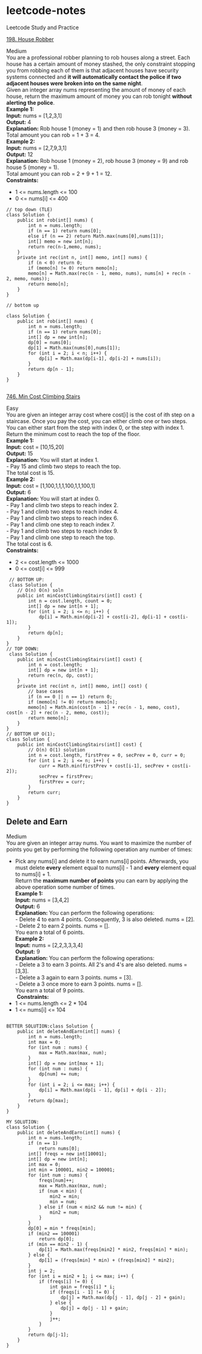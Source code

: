 # leetcode-notes
Leetcode Study and Practice

[198. House Robber](https://leetcode.com/problems/house-robber/)

Medium  
You are a professional robber planning to rob houses along a street. Each house has a certain amount of money stashed, the only constraint stopping you from robbing each of them is that adjacent houses have security systems connected and **it will automatically contact the police if two adjacent houses were broken into on the same night**.  
Given an integer array nums representing the amount of money of each house, return the maximum amount of money you can rob tonight **without alerting the police**.  
**Example 1:**  
**Input:** nums = \[1,2,3,1\]  
**Output:** 4  
**Explanation:** Rob house 1 (money = 1) and then rob house 3 (money = 3).  
Total amount you can rob = 1 + 3 = 4.  
**Example 2:**  
**Input:** nums = \[2,7,9,3,1\]  
**Output:** 12  
**Explanation:** Rob house 1 (money = 2), rob house 3 (money = 9) and rob house 5 (money = 1).  
Total amount you can rob = 2 + 9 + 1 = 12.  
**Constraints:**  
-   1 <= nums.length <= 100
-   0 <= nums[i] <= 400

``` 
// top down (TLE)
class Solution {
    public int rob(int[] nums) {
        int n = nums.length;
        if (n == 1) return nums[0];
        else if (n == 2) return Math.max(nums[0],nums[1]);
        int[] memo = new int[n];
        return rec(n-1,memo, nums);
    }
    private int rec(int n, int[] memo, int[] nums) {
        if (n < 0) return 0;
        if (memo[n] != 0) return memo[n];
        memo[n] = Math.max(rec(n - 1, memo, nums), nums[n] + rec(n - 2, memo, nums));
        return memo[n];
    }
}

// bottom up

class Solution {
    public int rob(int[] nums) {
        int n = nums.length;
        if (n == 1) return nums[0];
        int[] dp = new int[n];
        dp[0] = nums[0];
        dp[1] = Math.max(nums[0],nums[1]);
        for (int i = 2; i < n; i++) {
            dp[i] = Math.max(dp[i-1], dp[i-2] + nums[i]);
        }
        return dp[n - 1];
    }
}


```

[746. Min Cost Climbing Stairs](https://leetcode.com/problems/min-cost-climbing-stairs/description/)

Easy  
You are given an integer array cost where cost\[i\] is the cost of ith step on a staircase. Once you pay the cost, you can either climb one or two steps.  
You can either start from the step with index 0, or the step with index 1.  
Return the minimum cost to reach the top of the floor.  
**Example 1:**  
**Input:** cost = \[10,15,20\]  
**Output:** 15  
**Explanation:** You will start at index 1.  
\- Pay 15 and climb two steps to reach the top.  
The total cost is 15.  
**Example 2:**  
**Input:** cost = \[1,100,1,1,1,100,1,1,100,1\]  
**Output:** 6  
**Explanation:** You will start at index 0.  
\- Pay 1 and climb two steps to reach index 2.  
\- Pay 1 and climb two steps to reach index 4.  
\- Pay 1 and climb two steps to reach index 6.  
\- Pay 1 and climb one step to reach index 7.  
\- Pay 1 and climb two steps to reach index 9.  
\- Pay 1 and climb one step to reach the top.  
The total cost is 6.  
**Constraints:**  
-   2 <= cost.length <= 1000
-   0 <= cost[i] <= 999
  

```
 // BOTTOM UP: 
 class Solution {
	// O(n) O(n) soln
    public int minCostClimbingStairs(int[] cost) {
        int n = cost.length, count = 0;
        int[] dp = new int[n + 1];
        for (int i = 2; i <= n; i++) {
            dp[i] = Math.min(dp[i-2] + cost[i-2], dp[i-1] + cost[i-1]);
        }
        return dp[n];
    }
}
// TOP DOWN:
 class Solution {
    public int minCostClimbingStairs(int[] cost) {
        int n = cost.length;
        int[] dp = new int[n + 1];
        return rec(n, dp, cost);
    }
    private int rec(int n, int[] memo, int[] cost) {
        // base cases
        if (n == 0 || n == 1) return 0;
        if (memo[n] != 0) return memo[n];
        memo[n] = Math.min(cost[n - 1] + rec(n - 1, memo, cost), cost[n - 2] + rec(n - 2, memo, cost));
        return memo[n];
    }
}
// BOTTOM UP O(1); 
class Solution {
    public int minCostClimbingStairs(int[] cost) {
        // O(n) O(1) solution
        int n = cost.length, firstPrev = 0, secPrev = 0, curr = 0;
        for (int i = 2; i <= n; i++) {
            curr = Math.min(firstPrev + cost[i-1], secPrev + cost[i-2]);
            secPrev = firstPrev;
            firstPrev = curr;
        }
        return curr;
    }
}

```
## Delete and Earn  
Medium  
You are given an integer array nums. You want to maximize the number of points you get by performing the following operation any number of times:  
-   Pick any nums\[i\] and delete it to earn nums\[i\] points. Afterwards, you must delete **every** element equal to nums\[i\] - 1 and **every** element equal to nums\[i\] + 1.  
Return the **maximum number of points** you can earn by applying the above operation some number of times.  
**Example 1:**  
**Input:** nums = \[3,4,2\]  
**Output:** 6  
**Explanation:** You can perform the following operations:  
\- Delete 4 to earn 4 points. Consequently, 3 is also deleted. nums = \[2\].  
\- Delete 2 to earn 2 points. nums = \[\].  
You earn a total of 6 points.  
**Example 2:**  
**Input:** nums = \[2,2,3,3,3,4\]  
**Output:** 9  
**Explanation:** You can perform the following operations:  
\- Delete a 3 to earn 3 points. All 2's and 4's are also deleted. nums = \[3,3\].  
\- Delete a 3 again to earn 3 points. nums = \[3\].  
\- Delete a 3 once more to earn 3 points. nums = \[\].  
You earn a total of 9 points.  
 **Constraints:**  
-   1 <= nums.length <= 2 \* 104  
-   1 <= nums\[i\] <= 104
``` 

BETTER SOLUTION:class Solution {
    public int deleteAndEarn(int[] nums) {
        int n = nums.length;
        int max = 0;
        for (int num : nums) {
            max = Math.max(max, num);
        }
        int[] dp = new int[max + 1];
        for (int num : nums) {
            dp[num] += num;
        }
        for (int i = 2; i <= max; i++) {
            dp[i] = Math.max(dp[i - 1], dp[i] + dp[i - 2]);
        }
        return dp[max];
    }
}

MY SOLUTION: 
class Solution {
    public int deleteAndEarn(int[] nums) {
        int n = nums.length;
        if (n == 1)
            return nums[0];
        int[] freqs = new int[10001];
        int[] dp = new int[n];
        int max = 0;
        int min = 100001, min2 = 100001;
        for (int num : nums) {
            freqs[num]++;
            max = Math.max(max, num);
            if (num < min) {
                min2 = min;
                min = num;
            } else if (num < min2 && num != min) {
                min2 = num;
            }
        }
        dp[0] = min * freqs[min];
        if (min2 == 100001)
            return dp[0];
        if (min == min2 - 1) {
            dp[1] = Math.max(freqs[min2] * min2, freqs[min] * min);
        } else {
            dp[1] = (freqs[min] * min) + (freqs[min2] * min2);
        }
        int j = 2;
        for (int i = min2 + 1; i <= max; i++) {
            if (freqs[i] != 0) {
                int gain = freqs[i] * i;
                if (freqs[i - 1] != 0) {
                    dp[j] = Math.max(dp[j - 1], dp[j - 2] + gain);
                } else {
                    dp[j] = dp[j - 1] + gain;
                }
                j++;
            }
        }
        return dp[j-1];
    }
}
 ```